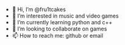 - 👋 Hi, I’m @fru1tcakes
- 👀 I’m interested in music and video games
- 🌱 I’m currently learning python and c++
- 💞️ I’m looking to collaborate on games
- 📫 How to reach me: github or email


<!---
fru1tcakes/fru1tcakes is a ✨ special ✨ repository because its `README.md` (this file) appears on your GitHub profile.
You can click the Preview link to take a look at your changes.
--->
